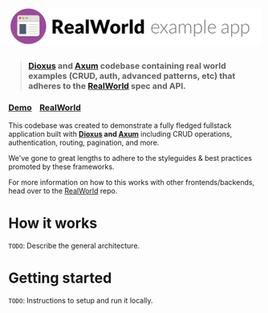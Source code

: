 # ![RealWorld Example App](logo.png)

> ### [Dioxus](https://dioxuslabs.com/) and [Axum](https://github.com/tokio-rs/axum) codebase containing real world examples (CRUD, auth, advanced patterns, etc) that adheres to the [RealWorld](https://github.com/gothinkster/realworld) spec and API.


### [Demo](https://demo.realworld.io/)&nbsp;&nbsp;&nbsp;&nbsp;[RealWorld](https://github.com/gothinkster/realworld)


This codebase was created to demonstrate a fully fledged fullstack application built with **[Dioxus](https://dioxuslabs.com/) and [Axum](https://github.com/tokio-rs/axum)** including CRUD operations, authentication, routing, pagination, and more.

We've gone to great lengths to adhere to the styleguides & best practices promoted by these frameworks.

For more information on how to this works with other frontends/backends, head over to the [RealWorld](https://github.com/gothinkster/realworld) repo.


# How it works

`TODO`: Describe the general architecture.

# Getting started

`TODO`: Instructions to setup and run it locally.

